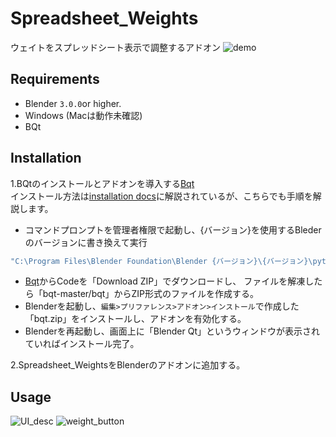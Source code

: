 # Spreadsheet_Weights

ウェイトをスプレッドシート表示で調整するアドオン
![demo](https://github.com/SHOGOP/Spreadsheet_Weights/assets/122035414/6b455b89-b406-4400-8b08-ad224227df64)



## Requirements
- Blender `3.0.0`or higher.
- Windows (Macは動作未確認)
- BQt

## Installation

1.BQtのインストールとアドオンを導入する[Bqt](https://github.com/techartorg/bqt/tree/master)  
インストール方法は[installation docs](https://github.com/techartorg/bqt/wiki/Installation)に解説されているが、こちらでも手順を解説します。
- コマンドプロンプトを管理者権限で起動し、{バージョン}を使用するBlederのバージョンに書き換えて実行
```bash
"C:\Program Files\Blender Foundation\Blender {バージョン}\{バージョン}\python\bin\python.exe" -m pip install git+https://github.com/techartorg/bqt.git
```

- [Bqt](https://github.com/techartorg/bqt/tree/master)からCodeを「Download ZIP」でダウンロードし、
ファイルを解凍したら「bqt-master/bqt」からZIP形式のファイルを作成する。
- Blenderを起動し、`編集>プリファレンス>アドオン>インストール`で作成した「bqt.zip」をインストールし、アドオンを有効化する。
- Blenderを再起動し、画面上に「Blender Qt」というウィンドウが表示されていればインストール完了。

2.Spreadsheet_WeightsをBlenderのアドオンに追加する。

## Usage
![UI_desc](https://github.com/SHOGOP/Spreadsheet_Weights/assets/122035414/17b4d093-174a-4892-bcc6-26aed2125855)
![weight_button](https://github.com/SHOGOP/Spreadsheet_Weights/assets/122035414/e0a3b324-09e0-4eb2-bb6c-5fb141f7814b)
